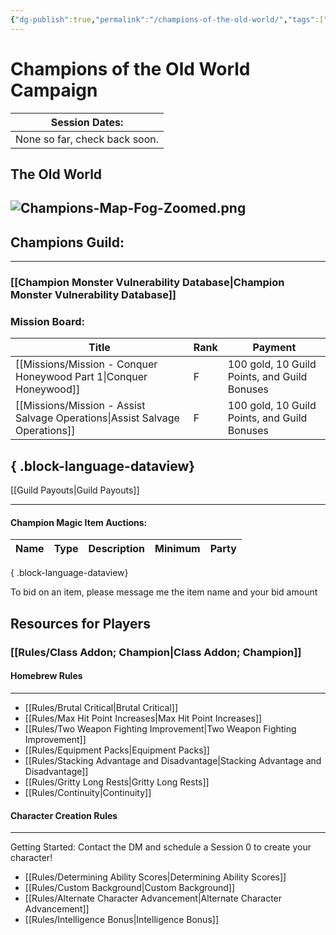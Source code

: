 ```yaml
---
{"dg-publish":true,"permalink":"/champions-of-the-old-world/","tags":["#Home","gardenEntry","gardenEntry"]}
---
```




# Champions of the Old World Campaign

| **Session Dates:**            |
| ----------------------------- |
| None so far, check back soon. |

The Old World
---

![Champions-Map-Fog-Zoomed.png](/img/user/z_Assets/Champions-Map-Fog-Zoomed.png)
---


## Champions Guild:
---
### [[Champion Monster Vulnerability Database\|Champion Monster Vulnerability Database]]
### Mission Board:

| Title                                                                          | Rank | Payment                                      |
| ------------------------------------------------------------------------------ | ---- | -------------------------------------------- |
| [[Missions/Mission - Conquer Honeywood Part 1\|Conquer Honeywood]]          | F    | 100 gold, 10 Guild Points, and Guild Bonuses |
| [[Missions/Mission - Assist Salvage Operations\|Assist Salvage Operations]] | F    | 100 gold, 10 Guild Points, and Guild Bonuses |

{ .block-language-dataview}
---
[[Guild Payouts\|Guild Payouts]]
___
#### Champion Magic Item Auctions:
| Name | Type | Description | Minimum | Party |
| ---- | ---- | ----------- | ------- | ----- |

{ .block-language-dataview}

To bid on an item, please message me the item name and your bid amount






## Resources for Players

### [[Rules/Class Addon; Champion\|Class Addon; Champion]]

#### Homebrew Rules
___
- [[Rules/Brutal Critical\|Brutal Critical]]
- [[Rules/Max Hit Point Increases\|Max Hit Point Increases]]
- [[Rules/Two Weapon Fighting Improvement\|Two Weapon Fighting Improvement]]
- [[Rules/Equipment Packs\|Equipment Packs]]
- [[Rules/Stacking Advantage and Disadvantage\|Stacking Advantage and Disadvantage]]
- [[Rules/Gritty Long Rests\|Gritty Long Rests]]
- [[Rules/Continuity\|Continuity]]

#### Character Creation Rules
___
Getting Started: Contact the DM and schedule a Session 0 to create your character!

- [[Rules/Determining Ability Scores\|Determining Ability Scores]]
- [[Rules/Custom Background\|Custom Background]]
- [[Rules/Alternate Character Advancement\|Alternate Character Advancement]]
- [[Rules/Intelligence Bonus\|Intelligence Bonus]]


